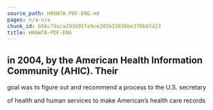 ```yaml
---
source_path: H06W7A-PDF-ENG.md
pages: n/a-n/a
chunk_id: b5bc79aca293691fe9ce385b22838be370b07d23
title: H06W7A-PDF-ENG
---
```

## in 2004, by the American Health Information Community (AHIC). Their

goal was to figure out and recommend a process to the U.S. secretary

of health and human services to make American’s health care records
